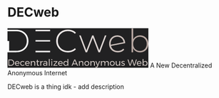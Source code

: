 # DECweb
![Our Logo](logo.png "DECweb")
 A New Decentralized Anonymous Internet



DECweb is a thing idk - add description
